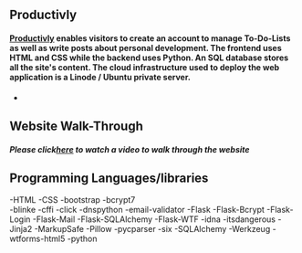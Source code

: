 ## Productivly 

#### [Productivly](https://productivly.co.uk) enables visitors to create an account to manage To-Do-Lists as well as write posts about personal development. The frontend uses HTML and CSS while the backend uses Python. An SQL database stores all the site's content. The cloud infrastructure used to deploy the web application is a Linode / Ubuntu private server.
-
## Website Walk-Through
##### Please click[here](https://productivly.co.uk/about) to watch a video to walk through the website 

## Programming Languages/libraries
-HTML
-CSS
-bootstrap 
-bcrypt7                   
-blinke
-cffi
-click
-dnspython
-email-validator
-Flask
-Flask-Bcrypt
-Flask-Login
-Flask-Mail
-Flask-SQLAlchemy
-Flask-WTF
-idna
-itsdangerous
-Jinja2
-MarkupSafe
-Pillow
-pycparser
-six
-SQLAlchemy
-Werkzeug
-wtforms-html5
-python

